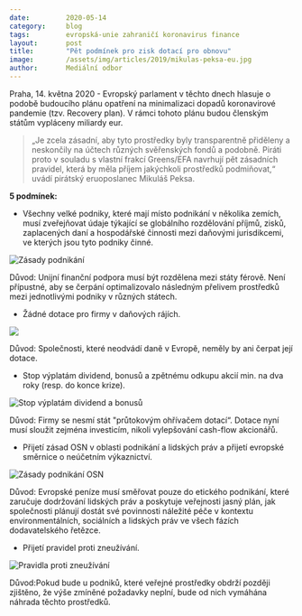 ```yaml
---
date:         2020-05-14
category:     blog
tags:         evropská-unie zahraničí koronavirus finance
layout:       post
title:        "Pět podmínek pro zisk dotací pro obnovu"
image:        /assets/img/articles/2019/mikulas-peksa-eu.jpg
author:       Mediální odbor
---  
```




Praha, 14. května 2020 - Evropský parlament v těchto dnech hlasuje o podobě budoucího plánu opatření na minimalizaci dopadů koronavirové pandemie (tzv. Recovery plan). V rámci tohoto plánu budou členským státům vypláceny miliardy eur.

> „Je zcela zásadní, aby tyto prostředky byly transparentně přiděleny a neskončily na účtech různých svěřenských fondů a podobně. Piráti proto v souladu s vlastní frakcí Greens/EFA navrhují pět zásadních pravidel, která by měla příjem jakýchkoli prostředků podmiňovat,“ uvádí pirátský eruoposlanec Mikuláš Peksa.

**5 podmínek:**

* Všechny velké podniky, které mají místo podnikání v několika zemích, musí zveřejňovat údaje týkající se globálního rozdělování příjmů, zisků, zaplacených daní a hospodářské činnosti mezi daňovými jurisdikcemi, ve kterých jsou tyto podniky činné.

![Zásady podnikání](https://pirati.cz/assets/img/articles/2020/zverejnovani-prijmu.jpeg)

Důvod: Unijní finanční podpora musí být rozdělena mezi státy férově. Není přípustné, aby se čerpání optimalizovalo následným přelivem prostředků mezi jednotlivými podniky v různých státech.

* Žádné dotace pro firmy v daňových rájích.

![](https://pirati.cz/assets/img/articles/2020/danove-raje.jpeg)

Důvod: Společnosti, které neodvádí daně v Evropě, neměly by ani čerpat její dotace.

* Stop výplatám dividend, bonusů a zpětnému odkupu akcií min. na dva roky (resp. do konce krize).

![Stop výplatám dividend a bonusů](https://pirati.cz/assets/img/articles/2020/vyplaty-dividend.jpeg)

Důvod: Firmy se nesmí stát "průtokovým ohřívačem dotací“. Dotace nyní musí sloužit zejména investicím, nikoli vylepšování cash-flow akcionářů.

* Přijetí zásad OSN v oblasti podnikání a lidských práv a přijetí evropské směrnice o neúčetním výkaznictví.

![Zásady podnikání OSN](https://pirati.cz/assets/img/articles/2020/zasady-podnikani.jpeg)

Důvod: Evropské peníze musí směřovat pouze do etického podnikání, které zaručuje dodržování lidských práv a poskytuje veřejnosti jasný plán, jak společnosti plánují dostát své povinnosti náležité péče v kontextu environmentálních, sociálních a lidských práv ve všech fázích dodavatelského řetězce.

* Přijetí pravidel proti zneužívání. 

![Pravidla proti zneužívání](https://pirati.cz/assets/img/articles/2020/proti-zneuzivani.jpeg)

Důvod:Pokud bude u podniků, které veřejné prostředky obdrží později zjištěno, že výše zmíněné požadavky neplní, bude od nich vymáhána náhrada těchto prostředků.
